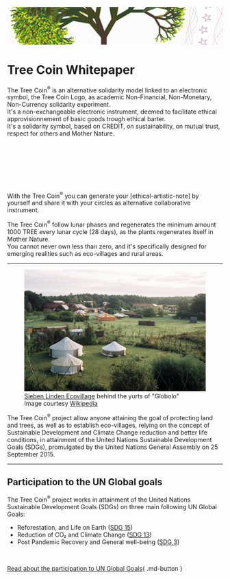 <link rel="stylesheet" href="https://maxcdn.bootstrapcdn.com/font-awesome/4.6.1/css/font-awesome.min.css">

<img src="_img/tree_coin_logo_banner3.jpg" class=img-responsive>

# Tree Coin Whitepaper

The Tree Coin<sup>®</sup> is an alternative solidarity model linked to an electronic symbol, the Tree Coin Logo, as academic Non-Financial, Non-Monetary, Non-Currency solidarity experiment.<br /> It's a non-exchangeable electronic instrument, deemed to facilitate ethical approvisionnement of basic goods trough ethical barter.<br /> It's a solidarity symbol, based on CREDIT, on sustainability, on mutual trust, respect for others and Mother Nature.

<br>
<br>

<div class="typewriter" style="text-align: center;">
  <h2>
    <p class="typewrite" data-type='[ "The Tree Coin is not a money", "The Tree Coin is a symbol to facilitate barter", "The Tree Coin is an ecological concept"]'>
      <span class="wrap"></span>
    </p>
  </h2>
</div>

<br>
<br>

With the Tree Coin<sup>®</sup> you can generate your \[ethical-artistic-note] by yourself and share it with your circles as alternative collaborative instrument.

The Tree Coin<sup>®</sup> follow lunar phases and regenerates the minimum amount 1000 TREE every lunar cycle (28 days), as the plants regenerates itself in Mother Nature.<br /> You cannot never own less than zero, and it's specifically designed for emerging realities such as eco-villages and rural areas.

---

<figure markdown>
  <img alt="Sieben Linden Ecovillage behind the yurts of &quot;Globolo&quot; - Image courtesy Wikipedia" src="_img/immagine (4).png" />
  <figcaption><a target="_blank" href="https://commons.wikimedia.org/wiki/Category:Okodorf_Sieben_Linden">Sieben Linden Ecovillage</a> behind the yurts of "Globolo"<br />Image courtesy <a target="_blank" href="https://en.wikipedia.org/wiki/Ecovillage#/media/File:004A_mwuerfel.jpg">Wikipedia</a></figcaption>
</figure>

The Tree Coin<sup>®</sup> project allow anyone attaining the goal of protecting land and trees, as well as to establish eco-villages, relying on the concept of Sustainable Development and Climate Change reduction and better life conditions, in attainment of the United Nations Sustainable Development Goals (SDGs), promulgated by the United Nations General Assembly on 25 September 2015.

---

## Participation to the UN Global goals

The Tree Coin<sup>®</sup> project works in attainment of the United Nations Sustainable Development Goals (SDGs) on three main following UN Global Goals:

- Reforestation, and Life on Earth ([SDG 15](https://en.wikipedia.org/wiki/Sustainable_Development_Goal_15))
- Reduction of CO₂ and Climate Change ([SDG 13](https://en.wikipedia.org/wiki/Sustainable_Development_Goal_13))
- Post Pandemic Recovery and General well-being ([SDG 3](https://en.wikipedia.org/wiki/Sustainable_Development_Goal_3))

<br>

[Read about the participation to UN Global Goals](./un-sustainable-development/participation-to-un-global-goals/){ .md-button }

<!-- ---

**Technical features**

-	[The Tree Coin logo](technical-features/the-tree-coin-logo.md)
-	[The Tree Coin credit-note](technical-features/the-tree-coin-credit-note.md)
-	[Table of proposed barter ratio per Tree Coin](technical-features/table-of-proposed-barter-ratio-per-tree-coin.md)

**Our Philosophy**

-	[The Debit Problem](our-philosophy/the-debit-problem.md)
-	[Trees Benefit](our-philosophy/trees-benefit.md)
-	[Requirements](our-philosophy/requirements.md)
-	[Governance](our-philosophy/governance.md)

**UN sustainable development**

-	[Participation to UN Global Goals](un-sustainable-development/participation-to-un-global-goals.md)
-	[Trees and Sustainable Development](un-sustainable-development/trees-and-sustainable-development.md) -->
